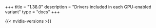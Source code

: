 +++
title = "1.38.0"
description = "Drivers included in each GPU-enabled variant"
type = "docs"
+++

{{< nvidia-versions >}}
